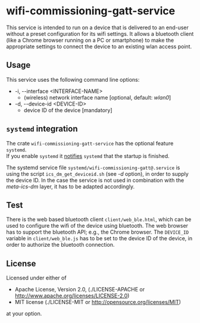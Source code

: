 # wifi-commissioning-gatt-service

This service is intended to run on a device that is delivered to an end-user without a preset configuration for its wifi settings.
It allows a bluetooth client (like a Chrome browser running on a PC or smartphone) to make the appropriate settings
to connect the device to an existing wlan access point.

## Usage
This service uses the following command line options:
- -i, --interface \<INTERFACE-NAME\>
    - (wireless) network interface name [optional, default: *wlan0*]
- -d, --device-id \<DEVICE-ID\>
    - device ID of the device [mandatory]

## `systemd` integration

The crate `wifi-commissioning-gatt-service` has the optional feature `systemd`.<br>
If you enable `systemd` it [notifies](https://www.freedesktop.org/software/systemd/man/sd_notify.html#READY=1) `systemd` that the startup is finished.<br>

The systemd service file `systemd/wifi-commissioning-gatt@.service` is using the script `ics_dm_get_deviceid.sh` (see *-d* option), in order to supply the device ID.
In the case the service is not used in combination with the *meta-ics-dm* layer, it has to be adapted accordingly.

## Test

There is the web based bluetooth client `client/web_ble.html`, which can be used to configure the wifi of the device using bluetooth.
The web browser has to support the bluetooth API; e.g., the Chrome browser.
The `DEVICE_ID` variable in `client/web_ble.js` has to be set to the device ID of the device, in order to authorize the bluetooth connection.

## License

Licensed under either of

* Apache License, Version 2.0, (./LICENSE-APACHE or <http://www.apache.org/licenses/LICENSE-2.0>)
* MIT license (./LICENSE-MIT or <http://opensource.org/licenses/MIT>)

at your option.
